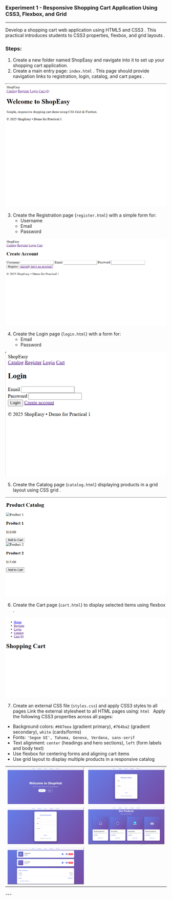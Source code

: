 ### Experiment 1 - Responsive Shopping Cart Application Using CSS3, Flexbox, and Grid

---

Develop a shopping cart web application using  HTML5 and CSS3 . This practical introduces students to  CSS3 properties, flexbox, and grid layouts .

### Steps:

1. Create a new folder named ShopEasy and navigate into it to set up your shopping cart application.
2. Create a main entry page:  `index.html` . This page should provide navigation links to  registration, login, catalog, and cart pages .

<img src="./image/Shopping_Cart/index.png" alt="login page without CSS">

3. Create the Registration page (`register.html`) with a simple form for:
   * Username
   * Email
   * Password

<img src="./image/Shopping_Cart/registar.png" alt="login page without CSS">

4. Create the Login page (`login.html`) with a form for:
   * Email
   * Password

<img src="./image/Shopping_Cart/login.png" alt="login page without CSS">

5. Create the Catalog page (`catalog.html`) displaying products in a grid layout using  CSS grid .

<img src="./image/Shopping_Cart/Catalog.png" alt="login page without CSS">

6. Create the Cart page (`cart.html`) to display selected items using  flexbox .

<img src="./image/Shopping_Cart/image.png">

7. Create an external CSS file (`styles.css`) and apply CSS3 styles to all pages Link the external stylesheet to all HTML pages using: ```html ``` Apply the following CSS3 properties across all pages:
- Background colors: `#667eea` (gradient primary), `#764ba2` (gradient secondary), `white` (cards/forms)
- Fonts: `'Segoe UI', Tahoma, Geneva, Verdana, sans-serif`
- Text alignment: `center` (headings and hero sections), `left` (form labels and body text)
- Use flexbox for centering forms and aligning cart items
- Use grid layout to display multiple products in a responsive catalog

<table>
<tr><td><img src="./image/Shopping_Cart/index_css.png"></td>
<td><img src="./image/Shopping_Cart/registar_css.png"></td></tr>
<tr> <td> <img src="./image/Shopping_Cart/login_css.png"> </td><td> <img src="./image/Shopping_Cart/catalog_css.png"></td></tr>
<tr><td><img src="./image/Shopping_Cart/Cart.png"></</tr>
</table>
---


